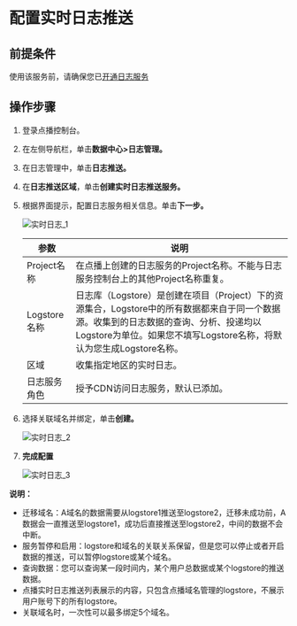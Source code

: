 # 配置实时日志推送

## 前提条件

使用该服务前，请确保您已[开通日志服务](https://sls.console.aliyun.com/)

## 操作步骤

1.  登录点播控制台。
2.  在左侧导航栏，单击**数据中心\>日志管理。**
3.  在日志管理中，单击**日志推送。**
4.  在**日志推送区域**，单击**创建实时日志推送服务。**
5.  根据界面提示，配置日志服务相关信息。单击**下一步。**

    ![实时日志_1](https://static-aliyun-doc.oss-cn-hangzhou.aliyuncs.com/assets/img/zh-CN/2997390061/p169926.jpg)

    |参数|说明|
    |--|--|
    |Project名称|在点播上创建的日志服务的Project名称。不能与日志服务控制台上的其他Project名称重复。|
    |Logstore名称|日志库（Logstore）是创建在项目（Project）下的资源集合，Logstore中的所有数据都来自于同一个数据源。收集到的日志数据的查询、分析、投递均以Logstore为单位。如果您不填写Logstore名称，将默认为您生成Logstore名称。|
    |区域|收集指定地区的实时日志。|
    |日志服务角色|授予CDN访问日志服务，默认已添加。|

6.  选择关联域名并绑定，单击**创建。**

    ![实时日志_2](https://static-aliyun-doc.oss-cn-hangzhou.aliyuncs.com/assets/img/zh-CN/6847390061/p169909.jpg)

7.  **完成配置**

    ![实时日志_3](https://static-aliyun-doc.oss-cn-hangzhou.aliyuncs.com/assets/img/zh-CN/6847390061/p169910.jpg)


**说明：**

-   迁移域名：A域名的数据需要从logstore1推送至logstore2，迁移未成功前，A数据会一直推送至logstore1，成功后直接推送至logstore2，中间的数据不会中断。
-   服务暂停和启用：logstore和域名的关联关系保留，但是您可以停止或者开启数据的推送，可以暂停logstore或某个域名。
-   查询数据：您可以查询某一段时间内，某个用户总数据或某个logstore的推送数据。
-   点播实时日志推送列表展示的内容，只包含点播域名管理的logstore，不展示用户账号下的所有logstore。
-   关联域名时，一次性可以最多绑定5个域名。

